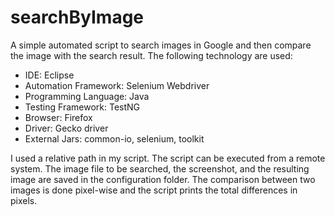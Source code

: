 # searchByImage

A simple automated script to search images in Google and then compare the image with the search result.
The following technology are used:
-	IDE: Eclipse
-	Automation Framework: Selenium Webdriver
-	Programming Language: Java
-	Testing Framework: TestNG
-	Browser: Firefox
-	Driver: Gecko driver
-	External Jars: common-io, selenium, toolkit

I used a relative path in my script. The script can be executed from a remote system. 
The image file to be searched, the screenshot, and the resulting image are saved in the configuration folder.
The comparison between two images is done pixel-wise and the script prints the total differences in pixels.
